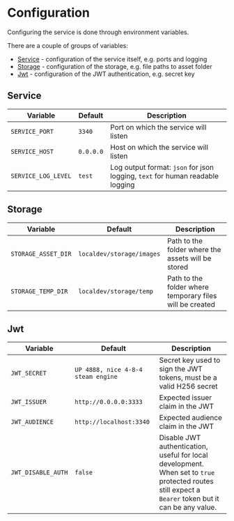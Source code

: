 # Configuration

Configuring the service is done through environment variables.

There are a couple of groups of variables:

* [Service](#service) - configuration of the service itself, e.g. ports and logging
* [Storage](#storage) - configuration of the storage, e.g. file paths to asset folder
* [Jwt](#jwt) - configuration of the JWT authentication, e.g. secret key

## Service

| Variable            | Default   | Description                                                                   |
|---------------------|-----------|-------------------------------------------------------------------------------|
| `SERVICE_PORT`      | `3340`    | Port on which the service will listen                                         |
| `SERVICE_HOST`      | `0.0.0.0` | Host  on which the service will listen                                        |
| `SERVICE_LOG_LEVEL` | `test`    | Log output format: `json` for json logging, `text` for human readable logging |

## Storage

| Variable            | Default                   | Description                                              |
|---------------------|---------------------------|----------------------------------------------------------|
| `STORAGE_ASSET_DIR` | `localdev/storage/images` | Path to the folder where the assets will be stored       |
| `STORAGE_TEMP_DIR`  | `localdev/storage/temp`   | Path to the folder where temporary files will be created |

## Jwt

| Variable           | Default                            | Description                                                                                                                                               |
|--------------------|------------------------------------|-----------------------------------------------------------------------------------------------------------------------------------------------------------|
| `JWT_SECRET`       | `UP 4888, nice 4-8-4 steam engine` | Secret key used to sign the JWT tokens, must be a valid H256 secret                                                                                       |
| `JWT_ISSUER`       | `http://0.0.0.0:3333`              | Expected issuer claim in the JWT                                                                                                                          |
| `JWT_AUDIENCE`     | `http://localhost:3340`            | Expected audience claim in the JWT                                                                                                                        |
| `JWT_DISABLE_AUTH` | `false`                            | Disable JWT authentication, useful for local development. <br/>When set to `true` protected routes still expect a `Bearer` token but it can be any value. |
